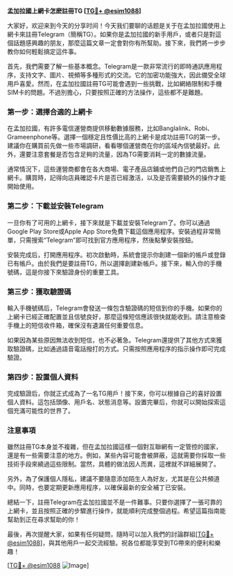 **孟加拉國上網卡怎麽註冊TG [[TG💪+ @esim1088](https://t.me/s/esim1088)]**

大家好，欢迎来到今天的分享时间！今天我们要聊的话题是关于在孟加拉國使用上網卡來註冊Telegram（簡稱TG）。如果你是孟加拉國的新手用戶，或者只是對這個話題感興趣的朋友，那麼這篇文章一定會對你有所幫助。接下來，我們將一步步教你如何輕鬆搞定這件事。

首先，我們需要了解一些基本概念。Telegram是一款非常流行的即時通訊應用程序，支持文字、圖片、視頻等多種形式的交流。它的加密功能強大，因此備受全球用戶喜愛。然而，在孟加拉國註冊TG可能會遇到一些挑戰，比如網絡限制和手機SIM卡的問題。不過別擔心，只要按照正確的方法操作，這些都不是難題。

### 第一步：選擇合適的上網卡

在孟加拉國，有許多電信運營商提供移動數據服務，比如Banglalink、Robi、Grameenphone等。選擇一個穩定且性價比高的上網卡是成功註冊TG的第一步。建議你在購買前先做一些市場調研，看看哪個運營商在你的區域內信號最好。此外，還要注意套餐是否包含足夠的流量，因為TG需要消耗一定的數據流量。

通常情況下，這些運營商都會在各大商場、電子產品店鋪或他們自己的門店銷售上網卡。購買時，記得向店員確認卡片是否已經激活，以及是否需要額外的操作才能開始使用。

### 第二步：下載並安裝Telegram

一旦你有了可用的上網卡，接下來就是下載並安裝Telegram了。你可以通過Google Play Store或Apple App Store免費下載這個應用程序。安裝過程非常簡單，只需搜索“Telegram”即可找到官方應用程序，然後點擊安裝按鈕。

安裝完成后，打開應用程序。初次啟動時，系統會提示你創建一個新的帳戶或登錄已有帳戶。由於我們是要註冊TG，所以選擇創建新帳戶。接下來，輸入你的手機號碼，這是你接下來驗證身份的重要工具。

### 第三步：獲取驗證碼

輸入手機號碼后，Telegram會發送一條包含驗證碼的短信到你的手機。如果你的上網卡已經正確配置並且信號良好，那麼這條短信應該很快就能收到。請注意檢查手機上的短信收件箱，確保沒有遺漏任何重要信息。

如果因為某些原因無法收到短信，也不必著急。Telegram還提供了其他方式來獲取驗證碼，比如通過語音電話撥打的方式。只需按照應用程序的指示操作即可完成驗證。

### 第四步：設置個人資料

完成驗證后，你就正式成為了一名TG用戶！接下來，你可以根據自己的喜好設置個人資料。這包括頭像、用戶名、狀態消息等。設置完畢后，你就可以開始探索這個充滿可能性的世界了。

### 注意事項

雖然註冊TG本身並不複雜，但在孟加拉國這樣一個對互聯網有一定管控的國家，還是有一些需要注意的地方。例如，某些內容可能會被屏蔽，這就需要你採取一些技術手段來繞過這些限制。當然，具體的做法因人而異，這裡就不詳細展開了。

另外，為了保護個人隱私，建議不要隨意添加陌生人為好友，尤其是在公共頻道中。同時，也要定期更新應用程序，以確保最新的安全補丁已安裝。

總結一下，註冊Telegram在孟加拉國並不是一件難事。只要你選擇了一張可靠的上網卡，並且按照正確的步驟進行操作，就能順利完成整個過程。希望這篇指南能幫助到正在尋求幫助的你！

最後，再次提醒大家，如果有任何疑問，隨時可以加入我們的討論群組[[TG💪+ @esim1088](https://t.me/s/esim1088)]，與其他用戶一起交流經驗。祝各位都能享受到TG帶來的便利和樂趣！

[[TG💪+ @esim1088](https://t.me/s/esim1088) ![Image](https://i.postimg.cc/4NQfJmqS/Snipaste-2025-05-13-00-14-12.png)]